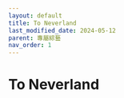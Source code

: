 ```yaml
---
layout: default
title: To Neverland
last_modified_date: 2024-05-12
parent: 專屬綜藝
nav_order: 1
---
```


# To Neverland
